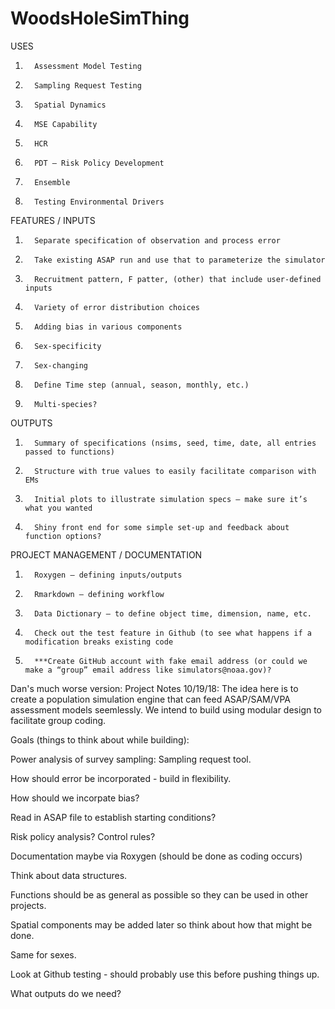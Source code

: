 # WoodsHoleSimThing
USES
1.       Assessment Model Testing
2.       Sampling Request Testing
3.       Spatial Dynamics
4.       MSE Capability
5.       HCR
6.       PDT – Risk Policy Development
7.       Ensemble
8.       Testing Environmental Drivers
 
 
FEATURES / INPUTS
1.       Separate specification of observation and process error
2.       Take existing ASAP run and use that to parameterize the simulator
3.       Recruitment pattern, F patter, (other) that include user-defined inputs
4.       Variety of error distribution choices
5.       Adding bias in various components
6.       Sex-specificity
7.       Sex-changing
8.       Define Time step (annual, season, monthly, etc.)
9.       Multi-species?
 
OUTPUTS
1.       Summary of specifications (nsims, seed, time, date, all entries passed to functions)
2.       Structure with true values to easily facilitate comparison with EMs
3.       Initial plots to illustrate simulation specs – make sure it’s what you wanted
4.       Shiny front end for some simple set-up and feedback about function options?
 
PROJECT MANAGEMENT / DOCUMENTATION
1.       Roxygen – defining inputs/outputs
2.       Rmarkdown – defining workflow
3.       Data Dictionary – to define object time, dimension, name, etc.
4.       Check out the test feature in Github (to see what happens if a modification breaks existing code
5.       ***Create GitHub account with fake email address (or could we make a “group” email address like simulators@noaa.gov)?
 

Dan's much worse version:
Project Notes 10/19/18:
The idea here is to create a population simulation engine that can feed ASAP/SAM/VPA assessment models seemlessly. We intend to build using modular design to facilitate group coding. 

Goals (things to think about while building):

Power analysis of survey sampling: Sampling request tool.

How should error be incorporated - build in flexibility.

How should we incorpate bias?

Read in ASAP file to establish starting conditions?

Risk policy analysis? Control rules? 

Documentation maybe via Roxygen (should be done as coding occurs)

Think about data structures.

Functions should be as general as possible so they can be used in other projects. 

Spatial components may be added later so think about how that might be done.

Same for sexes.

Look at Github testing - should probably use this before pushing things up.

What outputs do we need?

